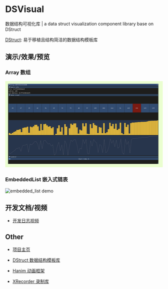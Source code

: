 # DSVisual
数据结构可视化库 | a data struct visualization component library base on DStruct



[DStruct](https://github.com/Sunrisepeak/DStruct): 易于移植且结构简洁的数据结构模板库



## 演示/效果/预览



### Array 数组

![](docs/imgs/dsvisual_effect.readme.png)



### EmbeddedList 嵌入式链表

![embedded_list demo](https://github.com/Sunrisepeak/DSVisual/assets/38786181/5933e83d-7866-47b2-933d-9c1363d3cfac)



## 开发文档/视频

- [开发日志视频](https://space.bilibili.com/65858958/channel/collectiondetail?sid=1498468)



## Other

- [项目主页](https://github.com/Sunrisepeak/DSVisual)

- [DStruct 数据结构模板库](https://github.com/Sunrisepeak/DStruct)
- [Hanim 动画框架](https://github.com/Sunrisepeak/Hanim)
- [XRecorder 录制库](https://github.com/Sunrisepeak/XRecorder)
